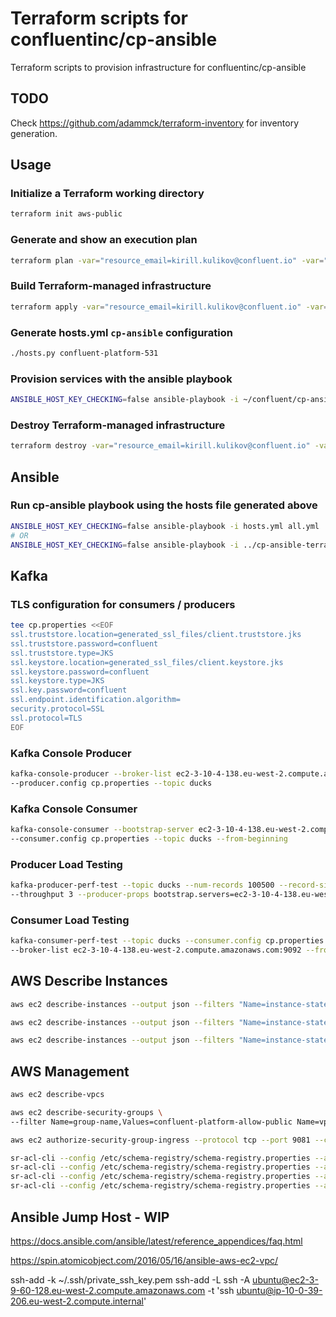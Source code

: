 # Terraform scripts for confluentinc/cp-ansible

Terraform scripts to provision infrastructure for confluentinc/cp-ansible

## TODO

Check https://github.com/adammck/terraform-inventory for inventory generation.

## Usage

### Initialize a Terraform working directory

```bash
terraform init aws-public
```

### Generate and show an execution plan

```bash
terraform plan -var="resource_email=kirill.kulikov@confluent.io" -var="resource_name=confluent-platform-551" -var="resource_owner=Kirill Kulikov" -var="resource_purpose=Testing CP 551" -var="ssh_key_name=kirill-kulikov-ssh" -var="ssh_public_key_path=~/.ssh/Kirill-Kulikov-Confluent.pub" -state=aws-public/terraform.tfstate aws-public
```

### Build Terraform-managed infrastructure

```bash
terraform apply -var="resource_email=kirill.kulikov@confluent.io" -var="resource_name=confluent-platform-551" -var="resource_owner=Kirill Kulikov" -var="resource_purpose=Testing CP 551" -var="ssh_key_name=kirill-kulikov-ssh" -var="ssh_public_key_path=~/.ssh/Kirill-Kulikov-Confluent.pub" -state=aws-public/terraform.tfstate aws-public
```

### Generate hosts.yml `cp-ansible` configuration

```bash
./hosts.py confluent-platform-531
```

### Provision services with the ansible playbook

```bash
ANSIBLE_HOST_KEY_CHECKING=false ansible-playbook -i ~/confluent/cp-ansible-terraformations/hosts.yml all.yml
```

### Destroy Terraform-managed infrastructure

```bash
terraform destroy -var="resource_email=kirill.kulikov@confluent.io" -var="resource_name=confluent-platform-551" -var="resource_owner=Kirill Kulikov" -var="resource_purpose=Testing CP 551" -var="ssh_key_name=kirill-kulikov-ssh" -var="ssh_public_key_path=~/.ssh/Kirill-Kulikov-Confluent.pub" -state=aws-public/terraform.tfstate aws-public
```

## Ansible

### Run cp-ansible playbook using the hosts file generated above

```bash
ANSIBLE_HOST_KEY_CHECKING=false ansible-playbook -i hosts.yml all.yml
# OR
ANSIBLE_HOST_KEY_CHECKING=false ansible-playbook -i ../cp-ansible-terraformations/hosts.yml all.yml
```

## Kafka

### TLS configuration for consumers / producers

```bash
tee cp.properties <<EOF
ssl.truststore.location=generated_ssl_files/client.truststore.jks
ssl.truststore.password=confluent
ssl.truststore.type=JKS
ssl.keystore.location=generated_ssl_files/client.keystore.jks
ssl.keystore.password=confluent
ssl.keystore.type=JKS
ssl.key.password=confluent
ssl.endpoint.identification.algorithm=
security.protocol=SSL
ssl.protocol=TLS
EOF
```

### Kafka Console Producer

```bash
kafka-console-producer --broker-list ec2-3-10-4-138.eu-west-2.compute.amazonaws.com:9092 \
--producer.config cp.properties --topic ducks
```

### Kafka Console Consumer

```bash
kafka-console-consumer --bootstrap-server ec2-3-10-4-138.eu-west-2.compute.amazonaws.com:9092 \
--consumer.config cp.properties --topic ducks --from-beginning
```

### Producer Load Testing

```bash
kafka-producer-perf-test --topic ducks --num-records 100500 --record-size 32 --producer.config cp.properties \
--throughput 3 --producer-props bootstrap.servers=ec2-3-10-4-138.eu-west-2.compute.amazonaws.com:9092
```

### Consumer Load Testing

```bash
kafka-consumer-perf-test --topic ducks --consumer.config cp.properties --messages 100 \
--broker-list ec2-3-10-4-138.eu-west-2.compute.amazonaws.com:9092 --from-latest
```

## AWS Describe Instances

```bash
aws ec2 describe-instances --output json --filters "Name=instance-state-code,Values=16"
```

```bash
aws ec2 describe-instances --output json --filters "Name=instance-state-code,Values=16" | jq -r '[.Reservations[].Instances[] | {State: .State.Name, InstanceType: .InstanceType, PublicIpAddress: .PublicIpAddress, InstanceId: .InstanceId, PublicDnsName: .PublicDnsName} ]'
```

```bash
aws ec2 describe-instances --output json --filters "Name=instance-state-code,Values=16" | jq -r '[.Reservations[].Instances[] | {State: .State.Name, InstanceType: .InstanceType, PublicIpAddress: .PublicIpAddress, InstanceId: .InstanceId, PublicDnsName: .PublicDnsName} ]' | grep -i PublicDnsName | cut -d':' -f2 | sort | cut -d'"' -f2
```

## AWS Management

```bash
aws ec2 describe-vpcs
```

```bash
aws ec2 describe-security-groups \
--filter Name=group-name,Values=confluent-platform-allow-public Name=vpc-id,Values=vpc-009966c2797a21002
```

```bash
aws ec2 authorize-security-group-ingress --protocol tcp --port 9081 --cidr 185.106.73.75/32 --group-id sg-05cbcda7dad105729
```

```bash
sr-acl-cli --config /etc/schema-registry/schema-registry.properties --add -s '*' -p 'ANONYMOUS' -o 'SUBJECT_READ'
sr-acl-cli --config /etc/schema-registry/schema-registry.properties --add -p 'ANONYMOUS' -o 'GLOBAL_SUBJECTS_READ'
sr-acl-cli --config /etc/schema-registry/schema-registry.properties --add -p 'ANONYMOUS' -o 'GLOBAL_COMPATIBILITY_READ'
sr-acl-cli --config /etc/schema-registry/schema-registry.properties --add -s '*' -p 'C=UK,O=Confluent,L=London,CN=schema-registry' -o '*'
```

## Ansible Jump Host - WIP

https://docs.ansible.com/ansible/latest/reference_appendices/faq.html

https://spin.atomicobject.com/2016/05/16/ansible-aws-ec2-vpc/

ssh-add -k ~/.ssh/private_ssh_key.pem
ssh-add -L
ssh -A ubuntu@ec2-3-9-60-128.eu-west-2.compute.amazonaws.com -t 'ssh ubuntu@ip-10-0-39-206.eu-west-2.compute.internal'
